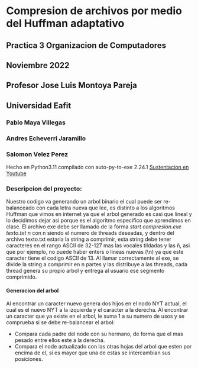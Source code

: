# Compresion de archivos por medio del Huffman adaptativo
## Practica 3 Organizacion de Computadores
## Noviembre 2022
## Profesor Jose Luis Montoya Pareja
## Universidad Eafit

### Pablo Maya Villegas
### Andres Echeverri Jaramillo
### Salomon Velez Perez


Hecho en Python3.11 compilado con auto-py-to-exe 2.24.1
[Sustentacion en Youtube]()

### Descripcion del proyecto:
Nuestro codigo va generando un arbol binario el cual puede ser re-balanceado con cada letra nueva que lee, es distinto a los algoritmos Huffman que vimos en internet ya que el arbol generado es casi que lineal y lo decidimos dejar asi porque es el algoritmo especifico que aprendimos en clase.
El archivo exe debe ser llamado de la forma _start compresion.exe texto.txt n_ con n siendo el numero de threads deseadas, y dentro del archivo texto.txt estaria la string a comprimir, esta string debe tener caracteres en el rango ASCII de 32-127 mas las vocales tildadas y las ñ, asi que por ejemplo, no puede haber enters o lineas nuevas (\n) ya que este caracter tiene el codigo ASCII de 13.
Al llamar correctamente al exe, se divide la string a comprimir en n partes y las distribuye a las threads, cada thread genera su propio arbol y entrega al usuario ese segmento comprimido.
#### Generacion del arbol
Al encontrar un caracter nuevo genera dos hijos en el nodo NYT actual, el cual es el nuevo NYT a la izquierda y el caracter a la derecha.
Al encontrar un caracter que ya existe en el arbol, le suma 1 a su numero de usos y se comprueba si se debe re-balancear el arbol:
 - Compara cada padre del node con su hermano, de forma que el mas pesado entre ellos este a la derecha.
 - Compara el node actualizado con las otras hojas del arbol que esten por encima de el, si es mayor que una de estas se intercambian sus posiciones.

